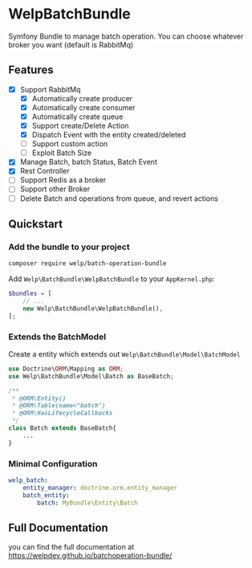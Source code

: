 # WelpBatchBundle

Symfony Bundle to manage batch operation. You can choose whatever broker you want (default is RabbitMq)

## Features

- [x] Support RabbitMq
    - [x] Automatically create producer
    - [x] Automatically create consumer
    - [x] Automatically create queue
    - [x] Support create/Delete Action
    - [x] Dispatch Event with the entity created/deleted
    - [ ] Support custom action
    - [ ] Exploit Batch Size
- [x] Manage Batch, batch Status, Batch Event
- [x] Rest Controller
- [ ] Support Redis as a broker
- [ ] Support other Broker
- [ ] Delete Batch and operations from queue, and revert actions

## Quickstart

### Add the bundle to your project

```bash
composer require welp/batch-operation-bundle
```

Add `Welp\BatchBundle\WelpBatchBundle` to your `AppKernel.php`:

```php
$bundles = [
    // ...
    new Welp\BatchBundle\WelpBatchBundle(),
];
```
### Extends the BatchModel

Create a entity which extends out `Welp\BatchBundle\Model\BatchModel`

```php
use Doctrine\ORM\Mapping as ORM;
use Welp\BatchBundle\Model\Batch as BaseBatch;

/**
 * @ORM\Entity()
 * @ORM\Table(name="batch")
 * @ORM\HasLifecycleCallbacks
 */
class Batch extends BaseBatch{
    ...
}
```

### Minimal Configuration

```yaml
welp_batch:
    entity_manager: doctrine.orm.entity_manager
    batch_entity:
        batch: MyBundle\Entity\Batch
```

## Full Documentation

you can find the full documentation at <https://welpdev.github.io/batchoperation-bundle/>
